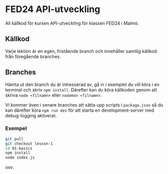 # FED24 API-utveckling

All källkod för kursen API-utveckling för klassen FED24 i Malmö.

## Källkod

Varje lektion är en egen, fristående branch och innehåller samtlig källkod från föregående branches.

## Branches

Hämta ut den branch du är intresserad av, gå in i exemplet du vill köra i en terminal och skriv `npm install`. Därefter kan du köra källkoden genom att skriva `node <filnamn>` eller `nodemon <filnamn>`.

Vi kommer även i senare branches att sätta upp scripts i `package.json` så du kan därefter köra `npm run dev` för att starta en development-server med debug-logging aktiverat.

### Exempel

```zsh
git pull
git checkout lesson-1
cd 01-basics
npm install
node index.js
```

osv.
